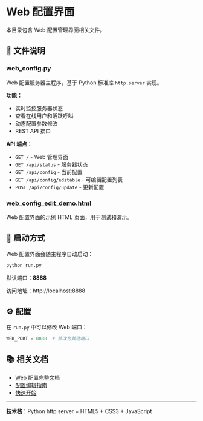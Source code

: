 # Web 配置界面

本目录包含 Web 配置管理界面相关文件。

## 📁 文件说明

### web_config.py

Web 配置服务器主程序，基于 Python 标准库 `http.server` 实现。

**功能：**
- 实时监控服务器状态
- 查看在线用户和活跃呼叫
- 动态配置参数修改
- REST API 接口

**API 端点：**
- `GET /` - Web 管理界面
- `GET /api/status` - 服务器状态
- `GET /api/config` - 当前配置
- `GET /api/config/editable` - 可编辑配置列表
- `POST /api/config/update` - 更新配置

### web_config_edit_demo.html

Web 配置界面的示例 HTML 页面，用于测试和演示。

## 🚀 启动方式

Web 配置界面会随主程序自动启动：

```bash
python run.py
```

默认端口：**8888**

访问地址：http://localhost:8888

## ⚙️ 配置

在 `run.py` 中可以修改 Web 端口：

```python
WEB_PORT = 8888  # 修改为其他端口
```

## 📚 相关文档

- [Web 配置完整文档](../docs/WEB_CONFIG_README.md)
- [配置编辑指南](../docs/WEB_CONFIG_EDIT_GUIDE.md)
- [快速开始](../docs/QUICK_START.md)

---

**技术栈**：Python http.server + HTML5 + CSS3 + JavaScript

